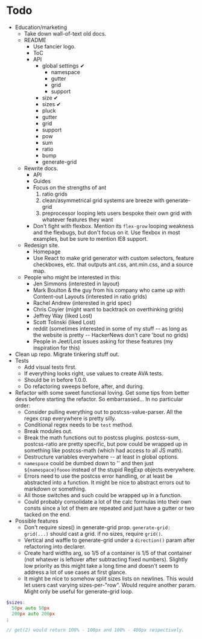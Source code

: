 # Todo

- Education/marketing
  - Take down wall-of-text old docs.
  - README
    - Use fancier logo.
    - ToC
    - API
      - global settings ✔
        - namespace
        - gutter
        - grid
        - support
      - size ✔
      - sizes ✔
      - pluck
      - gutter
      - grid
      - support
      - pow
      - sum
      - ratio
      - bump
      - generate-grid
  - Rewrite docs.
    - API
    - Guides
    - Focus on the strengths of ant
      1. ratio grids
      2. clean/asymmetrical grid systems are breeze with generate-grid
      3. preprocessor looping lets users bespoke their own grid with whatever features they want
    - Don't fight with flexbox. Mention its `flex-grow` looping weakness and the flexbugs, but don't focus on it. Use flexbox in most examples, but be sure to mention IE8 support.
  - Redesign site.
    - Homepage
    - Use React to make grid generator with custom selectors, feature checkboxes, etc. that outputs ant.css, ant.min.css, and a source map.
  - People who might be interested in this:
    - Jen Simmons (interested in layout)
    - Mark Boulton & the guy from his company who came up with Content-out Layouts (interested in ratio grids)
    - Rachel Andrew (interested in grid spec)
    - Chris Coyier (might want to backtrack on overthinking grids)
    - Jeffrey Way (liked Lost)
    - Scott Tolinski (liked Lost)
    - reddit (sometimes interested in some of my stuff -- as long as the website is pretty -- HackerNews don't care 'bout no grids)
    - People in Jeet/Lost issues asking for these features (my inspiration for this)
- Clean up repo. Migrate tinkering stuff out.
- Tests
  - Add visual tests first.
  - If everything looks right, use values to create AVA tests.
  - Should be in before 1.0.0.
  - Do refactoring sweeps before, after, and during.
- Refactor with some sweet functional loving. Get some tips from better devs before starting the refactor. So embarrassed... In no particular order:
  - Consider pulling everything out to postcss-value-parser. All the regex crap everywhere is pretty silly.
  - Conditional regex needs to be `test` method.
  - Break modules out.
  - Break the math functions out to postcss plugins. postcss-sum, postcss-ratio are pretty specific, but pow could be wrapped up in something like postcss-math (which had access to all JS math).
  - Destructure variables everywhere -- at least in global options.
  - `namespace` could be dumbed down to '' and then just `${namespace}foooo` instead of the stupid RegExp objects everywhere.
  - Errors need to use the postcss error handling, or at least be abstracted into a function. It might be nice to abstract errors out to markdown or something.
  - All those switches and such could be wrapped up in a function.
  - Could probably consolidate a lot of the calc formulas into their own consts since a lot of them are repeated and just have a gutter or two tacked on the end.
- Possible features
  - Don't require sizes() in generate-grid prop. `generate-grid: grid(...)` should cast a grid. if no sizes, require `grid()`.
  - Vertical and waffle to generate-grid under a `direction()` param after refactoring into declarer.
  - Create hard widths arg, so 1/5 of a container is 1/5 of that container (not whatever is leftover after subtracting fixed numbers). Slightly low priority as this might take a long time and doesn't seem to address a lot of use cases at first glance.
  - It might be nice to somehow split sizes lists on newlines. This would let users cast varying sizes-per-"row". Would require another param. Might only be useful for generate-grid loop.

```scss
$sizes:
  50px auto 50px
  200px auto 200px
;

// get(2) would return 100% - 100px and 100% - 400px respectively.
```
